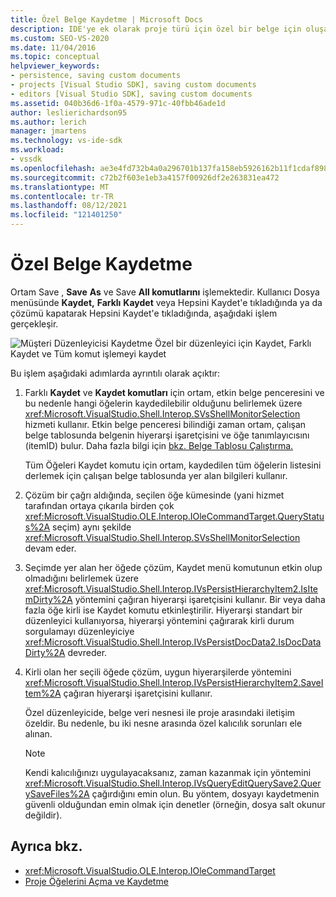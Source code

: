```yaml
---
title: Özel Belge Kaydetme | Microsoft Docs
description: IDE'ye ek olarak proje türü için özel bir belge için oluşan işlem hakkında Visual Studio öğrenin.
ms.custom: SEO-VS-2020
ms.date: 11/04/2016
ms.topic: conceptual
helpviewer_keywords:
- persistence, saving custom documents
- projects [Visual Studio SDK], saving custom documents
- editors [Visual Studio SDK], saving custom documents
ms.assetid: 040b36d6-1f0a-4579-971c-40fbb46ade1d
author: leslierichardson95
ms.author: lerich
manager: jmartens
ms.technology: vs-ide-sdk
ms.workload:
- vssdk
ms.openlocfilehash: ae3e4fd732b4a0a296701b137fa158eb5926162b11f1cdaf8988c2f4ed3a10bb
ms.sourcegitcommit: c72b2f603e1eb3a4157f00926df2e263831ea472
ms.translationtype: MT
ms.contentlocale: tr-TR
ms.lasthandoff: 08/12/2021
ms.locfileid: "121401250"
---
```

# <a name="saving-a-custom-document"></a>Özel Belge Kaydetme
Ortam Save , **Save** **As** ve Save **All komutlarını** işlemektedir. Kullanıcı Dosya menüsünde **Kaydet,** **Farklı** **Kaydet** veya  Hepsini Kaydet'e tıkladığında ya da çözümü kapatarak Hepsini Kaydet'e tıkladığında, aşağıdaki işlem gerçekleşir.

 ![Müşteri Düzenleyicisi Kaydetme](../../extensibility/internals/media/private.gif "Özel") Özel bir düzenleyici için Kaydet, Farklı Kaydet ve Tüm komut işlemeyi kaydet

 Bu işlem aşağıdaki adımlarda ayrıntılı olarak açıktır:

1. Farklı **Kaydet** ve **Kaydet komutları** için ortam, etkin belge penceresini ve bu nedenle hangi öğelerin kaydedilebilir olduğunu belirlemek üzere <xref:Microsoft.VisualStudio.Shell.Interop.SVsShellMonitorSelection> hizmeti kullanır. Etkin belge penceresi bilindiği zaman ortam, çalışan belge tablosunda belgenin hiyerarşi işaretçisini ve öğe tanımlayıcısını (itemID) bulur. Daha fazla bilgi için [bkz. Belge Tablosu Çalıştırma.](../../extensibility/internals/running-document-table.md)

     Tüm Öğeleri Kaydet komutu için ortam, kaydedilen tüm öğelerin listesini derlemek için çalışan belge tablosunda yer alan bilgileri kullanır.

2. Çözüm bir çağrı aldığında, seçilen öğe kümesinde (yani hizmet tarafından ortaya çıkarıla birden çok <xref:Microsoft.VisualStudio.OLE.Interop.IOleCommandTarget.QueryStatus%2A> seçim) aynı şekilde <xref:Microsoft.VisualStudio.Shell.Interop.SVsShellMonitorSelection> devam eder.

3. Seçimde yer alan her öğede çözüm, Kaydet menü komutunun etkin olup olmadığını belirlemek üzere <xref:Microsoft.VisualStudio.Shell.Interop.IVsPersistHierarchyItem2.IsItemDirty%2A> yöntemini çağıran hiyerarşi işaretçisini kullanır. Bir veya daha fazla öğe kirli ise Kaydet komutu etkinleştirilir. Hiyerarşi standart bir düzenleyici kullanıyorsa, hiyerarşi yöntemini çağırarak kirli durum sorgulamayı düzenleyiciye <xref:Microsoft.VisualStudio.Shell.Interop.IVsPersistDocData2.IsDocDataDirty%2A> devreder.

4. Kirli olan her seçili öğede çözüm, uygun hiyerarşilerde yöntemini <xref:Microsoft.VisualStudio.Shell.Interop.IVsPersistHierarchyItem2.SaveItem%2A> çağıran hiyerarşi işaretçisini kullanır.

     Özel düzenleyicide, belge veri nesnesi ile proje arasındaki iletişim özeldir. Bu nedenle, bu iki nesne arasında özel kalıcılık sorunları ele alınan.

    > [!NOTE]
    > Kendi kalıcılığınızı uygulayacaksanız, zaman kazanmak için yöntemini <xref:Microsoft.VisualStudio.Shell.Interop.IVsQueryEditQuerySave2.QuerySaveFiles%2A> çağırdığını emin olun. Bu yöntem, dosyayı kaydetmenin güvenli olduğundan emin olmak için denetler (örneğin, dosya salt okunur değildir).

## <a name="see-also"></a>Ayrıca bkz.
- <xref:Microsoft.VisualStudio.OLE.Interop.IOleCommandTarget>
- [Proje Öğelerini Açma ve Kaydetme](../../extensibility/internals/opening-and-saving-project-items.md)

